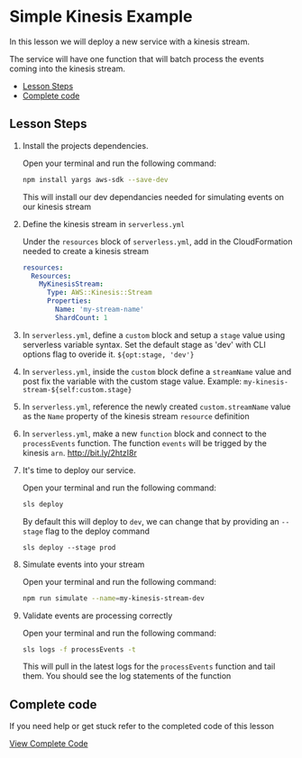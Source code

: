 # Simple Kinesis Example

In this lesson we will deploy a new service with a kinesis stream.

The service will have one function that will batch process the events coming into the kinesis stream.

- [Lesson Steps](#lesson-steps)
- [Complete code](#complete-code)

## Lesson Steps

1. Install the projects dependencies.

    Open your terminal and run the following command:

    ```bash
    npm install yargs aws-sdk --save-dev
    ```

    This will install our dev dependancies needed for simulating events on our kinesis stream

2. Define the kinesis stream in `serverless.yml`

    Under the `resources` block of `serverless.yml`, add in the CloudFormation needed to create a kinesis stream

    ```yml
    resources:
      Resources:
        MyKinesisStream:
          Type: AWS::Kinesis::Stream
          Properties:
            Name: 'my-stream-name'
            ShardCount: 1
    ```

3. In `serverless.yml`, define a `custom` block and setup a `stage` value using serverless variable syntax. Set the default stage as 'dev' with CLI options flag to overide it. `${opt:stage, 'dev'}`

4. In `serverless.yml`, inside the `custom` block define a `streamName` value and post fix the variable with the custom stage value. Example: `my-kinesis-stream-${self:custom.stage}`

5. In `serverless.yml`, reference the newly created `custom.streamName` value as the `Name` property of the kinesis stream `resource` definition

6. In `serverless.yml`, make a new `function` block and connect to the `processEvents` function. The function `events` will be trigged by the kinesis `arn`. http://bit.ly/2htzI8r

7. It's time to deploy our service.

    Open your terminal and run the following command:

    ```bash
    sls deploy
    ```

    By default this will deploy to `dev`, we can change that by providing an `--stage` flag to the deploy command

    ```
    sls deploy --stage prod
    ```

8. Simulate events into your stream

    Open your terminal and run the following command:

    ```bash
    npm run simulate --name=my-kinesis-stream-dev
    ```

9. Validate events are processing correctly

    Open your terminal and run the following command:

    ```bash
    sls logs -f processEvents -t
    ```

    This will pull in the latest logs for the `processEvents` function and tail them. You should see the log statements of the function








## Complete code

If you need help or get stuck refer to the completed code of this lesson

[View Complete Code](https://github.com/DavidWells/serverless-workshop/tree/master/lessons-code-complete/events/kinesis/kinesis-basic)
